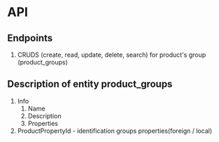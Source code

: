 # API

## Endpoints

1. CRUDS (create, read, update, delete, search) for product's group (product_groups)

## Description of entity product_groups

1. Info
    1. Name
    2. Description
    3. Properties
2. ProductPropertyId - identification groups properties(foreign / local)